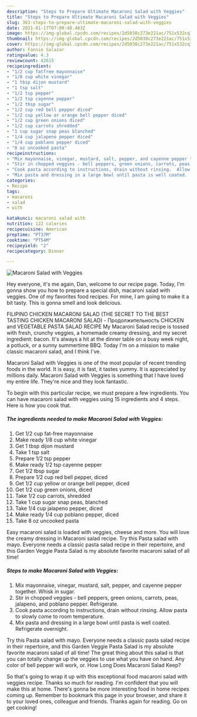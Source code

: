 ```yaml
---
description: "Steps to Prepare Ultimate Macaroni Salad with Veggies"
title: "Steps to Prepare Ultimate Macaroni Salad with Veggies"
slug: 363-steps-to-prepare-ultimate-macaroni-salad-with-veggies
date: 2021-01-17T07:09:48.483Z
image: https://img-global.cpcdn.com/recipes/2d5038c273e221ac/751x532cq70/macaroni-salad-with-veggies-recipe-main-photo.jpg
thumbnail: https://img-global.cpcdn.com/recipes/2d5038c273e221ac/751x532cq70/macaroni-salad-with-veggies-recipe-main-photo.jpg
cover: https://img-global.cpcdn.com/recipes/2d5038c273e221ac/751x532cq70/macaroni-salad-with-veggies-recipe-main-photo.jpg
author: Fannie Salazar
ratingvalue: 4.3
reviewcount: 42615
recipeingredient:
- "1/2 cup fatfree mayonnaise"
- "1/8 cup white vinegar"
- "1 tbsp dijon mustard"
- "1 tsp salt"
- "1/2 tsp pepper"
- "1/2 tsp cayenne pepper"
- "1/2 tbsp sugar"
- "1/2 cup red bell pepper diced"
- "1/2 cup yellow or orange bell pepper diced"
- "1/2 cup green onions diced"
- "1/2 cup carrots shredded"
- "1 cup sugar snap peas blanched"
- "1/4 cup jalapeno pepper diced"
- "1/4 cup poblano pepper diced"
- "8 oz uncooked pasta"
recipeinstructions:
- "Mix mayonnaise, vinegar, mustard, salt, pepper, and cayenne pepper together.  Whisk in sugar."
- "Stir in chopped veggies - bell peppers, green onions, carrots, peas, jalapeno, and poblano pepper. Refrigerate."
- "Cook pasta according to instructions, drain without rinsing.  Allow pasta to slowly come to room temperature."
- "Mix pasta and dressing in a large bowl until pasta is well coated.  Refrigerate overnight."
categories:
- Recipe
tags:
- macaroni
- salad
- with

katakunci: macaroni salad with 
nutrition: 122 calories
recipecuisine: American
preptime: "PT37M"
cooktime: "PT54M"
recipeyield: "2"
recipecategory: Dinner

---
```



![Macaroni Salad with Veggies](https://img-global.cpcdn.com/recipes/2d5038c273e221ac/751x532cq70/macaroni-salad-with-veggies-recipe-main-photo.jpg)

Hey everyone, it's me again, Dan, welcome to our recipe page. Today, I'm gonna show you how to prepare a special dish, macaroni salad with veggies. One of my favorites food recipes. For mine, I am going to make it a bit tasty. This is gonna smell and look delicious.

FILIPINO CHICKEN MACARONI SALAD (THE SECRET TO THE BEST TASTING CHICKEN MACARONI SALAD) - Продолжительность CHICKEN and VEGETABLE PASTA SALAD RECIPE My Macaroni Salad recipe is tossed with fresh, crunchy veggies, a homemade creamy dressing, and my secret ingredient: bacon. It&#39;s always a hit at the dinner table on a busy week night, a potluck, or a sunny summertime BBQ. Today I&#39;m on a mission to make classic macaroni salad, and I think I&#39;ve.

Macaroni Salad with Veggies is one of the most popular of recent trending foods in the world. It is easy, it is fast, it tastes yummy. It is appreciated by millions daily. Macaroni Salad with Veggies is something that I have loved my entire life. They're nice and they look fantastic.


To begin with this particular recipe, we must prepare a few ingredients. You can have macaroni salad with veggies using 15 ingredients and 4 steps. Here is how you cook that.

<!--inarticleads1-->

##### The ingredients needed to make Macaroni Salad with Veggies:

1. Get 1/2 cup fat-free mayonnaise
1. Make ready 1/8 cup white vinegar
1. Get 1 tbsp dijon mustard
1. Take 1 tsp salt
1. Prepare 1/2 tsp pepper
1. Make ready 1/2 tsp cayenne pepper
1. Get 1/2 tbsp sugar
1. Prepare 1/2 cup red bell pepper, diced
1. Get 1/2 cup yellow or orange bell pepper, diced
1. Get 1/2 cup green onions, diced
1. Take 1/2 cup carrots, shredded
1. Take 1 cup sugar snap peas, blanched
1. Take 1/4 cup jalapeno pepper, diced
1. Make ready 1/4 cup poblano pepper, diced
1. Take 8 oz uncooked pasta


Easy macaroni salad is loaded with veggies, cheese and more. You will love the creamy dressing in Macaroni salad recipe. Try this Pasta salad with mayo. Everyone needs a classic pasta salad recipe in their repertoire, and this Garden Veggie Pasta Salad is my absolute favorite macaroni salad of all time! 

<!--inarticleads2-->

##### Steps to make Macaroni Salad with Veggies:

1. Mix mayonnaise, vinegar, mustard, salt, pepper, and cayenne pepper together.  Whisk in sugar.
1. Stir in chopped veggies - bell peppers, green onions, carrots, peas, jalapeno, and poblano pepper. Refrigerate.
1. Cook pasta according to instructions, drain without rinsing.  Allow pasta to slowly come to room temperature.
1. Mix pasta and dressing in a large bowl until pasta is well coated.  Refrigerate overnight.


Try this Pasta salad with mayo. Everyone needs a classic pasta salad recipe in their repertoire, and this Garden Veggie Pasta Salad is my absolute favorite macaroni salad of all time! The great thing about this salad is that you can totally change up the veggies to use what you have on hand. Any color of bell pepper will work, or. How Long Does Macaroni Salad Keep? 

So that's going to wrap it up with this exceptional food macaroni salad with veggies recipe. Thanks so much for reading. I'm confident that you will make this at home. There's gonna be more interesting food in home recipes coming up. Remember to bookmark this page in your browser, and share it to your loved ones, colleague and friends. Thanks again for reading. Go on get cooking!
